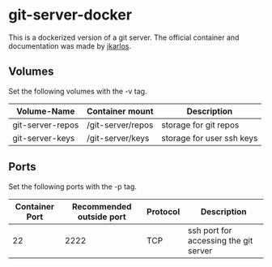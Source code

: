 # git-server-docker
This is a dockerized version of a git server.
The official container and documentation was made by [jkarlos](https://hub.docker.com/r/jkarlos/git-server-docker).

## Volumes
Set the following volumes with the -v tag.

| Volume-Name      | Container mount   | Description                 |
| ---------------- | ----------------- | --------------------------- |
| git-server-repos | /git-server/repos | storage for git repos       |
| git-server-keys  | /git-server/keys  | storage for user ssh keys   |

## Ports
Set the following ports with the -p tag.

| Container Port | Recommended outside port | Protocol | Description                           |
| -------------- | ------------------------ | -------- | ------------------------------------- |
| 22             | 2222                     | TCP      | ssh port for accessing the git server |

